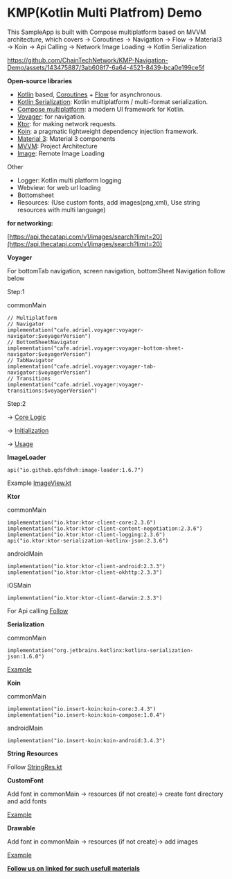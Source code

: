 # KMP(Kotlin Multi Platfrom) Demo

This SampleApp is built with Compose multiplatform based on MVVM architecture, which covers
-> Coroutines
-> Navigation 
-> Flow
-> Material3 
-> Koin
-> Api Calling
-> Network Image Loading
-> Kotlin Serialization

https://github.com/ChainTechNetwork/KMP-Navigation-Demo/assets/143475887/3ab608f7-6a64-4521-8439-bca0e199ce5f

**Open-source libraries**

- [Kotlin](https://kotlinlang.org/) based, [Coroutines](https://github.com/Kotlin/kotlinx.coroutines) + [Flow](https://kotlin.github.io/kotlinx.coroutines/kotlinx-coroutines-core/kotlinx.coroutines.flow/) for asynchronous.
- [Kotlin Serialization](https://github.com/Kotlin/kotlinx.serialization): Kotlin multiplatform / multi-format serialization.
- [Compose multiplatform](https://github.com/JetBrains/compose-multiplatform): a modern UI framework for Kotlin.
- [Voyager](https://github.com/adrielcafe/voyager): for navigation.
- [Ktor](https://github.com/ktorio/ktor): for making network requests.
- [Koin](https://github.com/InsertKoinIO/koin): a pragmatic lightweight dependency injection framework.
- [Material 3](https://m3.material.io/components): Material 3 components
- [MVVM](https://github.com/ahmedeltaher/MVVM-Kotlin-Android-Architecture): Project Architecture
- [Image](https://github.com/qdsfdhvh/compose-imageloader): Remote Image Loading

Other

- Logger: Kotlin multi platform logging
- Webview: for web url loading
- Bottomsheet
- Resources: (Use custom fonts, add images(png,xml), Use string resources with multi language)

**for networking:**

[https://api.thecatapi.com/v1/images/search?limit=20](https://api.thecatapi.com/v1/images/search?limit=20)

**Voyager**

For bottomTab navigation, screen navigation, bottomSheet Navigation follow below

Step:1

commonMain
```
// Multiplatform
// Navigator
implementation("cafe.adriel.voyager:voyager-navigator:$voyagerVersion")
// BottomSheetNavigator
implementation("cafe.adriel.voyager:voyager-bottom-sheet-navigator:$voyagerVersion")
// TabNavigator
implementation("cafe.adriel.voyager:voyager-tab-navigator:$voyagerVersion")
// Transitions
implementation("cafe.adriel.voyager:voyager-transitions:$voyagerVersion")
```

Step:2

-\> [Core Logic](https://github.com/ChainTechNetwork/KMP-Navigation-Demo/tree/main/shared/src/commonMain/kotlin/com/example/demotest/navigation)

-\> [Initialization](https://github.com/ChainTechNetwork/KMP-Navigation-Demo/blob/main/shared/src/commonMain/kotlin/com/example/demotest/App.kt)

-\> [Usage](https://github.com/ChainTechNetwork/KMP-Navigation-Demo/blob/main/shared/src/commonMain/kotlin/com/example/demotest/ui/screen/ProfileTab.kt)

**ImageLoader**
```
api("io.github.qdsfdhvh:image-loader:1.6.7")
```

Example [ImageView.kt](https://github.com/ChainTechNetwork/KMP-Navigation-Demo/blob/main/shared/src/commonMain/kotlin/com/example/demotest/core/ImageView.kt)

**Ktor**

commonMain
```
implementation("io.ktor:ktor-client-core:2.3.6")
implementation("io.ktor:ktor-client-content-negotiation:2.3.6")
implementation("io.ktor:ktor-client-logging:2.3.6")
api("io.ktor:ktor-serialization-kotlinx-json:2.3.6")
```
androidMain
```
implementation("io.ktor:ktor-client-android:2.3.3")
implementation("io.ktor:ktor-client-okhttp:2.3.3")
```
iOSMain
```
implementation("io.ktor:ktor-client-darwin:2.3.3")
```
For Api calling [Follow](https://github.com/ChainTechNetwork/KMP-Navigation-Demo/blob/main/shared/src/commonMain/kotlin/com/example/demotest/ui/viewmodel/ExampleViewModel.kt)

**Serialization**

commonMain
```
implementation("org.jetbrains.kotlinx:kotlinx-serialization-json:1.6.0")
```

[Example](https://github.com/ChainTechNetwork/KMP-Navigation-Demo/blob/main/shared/src/commonMain/kotlin/com/example/demotest/model/Cat.kt)

**Koin**

commonMain
```
implementation("io.insert-koin:koin-core:3.4.3")
implementation("io.insert-koin:koin-compose:1.0.4")
```

androidMain
```
implementation("io.insert-koin:koin-android:3.4.3")
```

**String Resources**

Follow [StringRes.kt](https://github.com/ChainTechNetwork/KMP-Navigation-Demo/blob/main/shared/src/commonMain/kotlin/com/example/demotest/core/StringRes.kt)

**CustomFont**

Add font in commonMain -\> resources (if not create)-\> create font directory and add fonts

[Example](https://github.com/ChainTechNetwork/KMP-Navigation-Demo/blob/main/shared/src/commonMain/kotlin/com/example/demotest/core/Font.kt)

**Drawable**

Add font in commonMain -\> resources (if not create)-\> add images

[Example](https://github.com/ChainTechNetwork/KMP-Navigation-Demo/blob/main/shared/src/commonMain/kotlin/com/example/demotest/ui/screen/Detail.kt)

**[Follow us on linked for such usefull materials](https://www.linkedin.com/showcase/mobile-innovation-network/?viewAsMember=true)**
